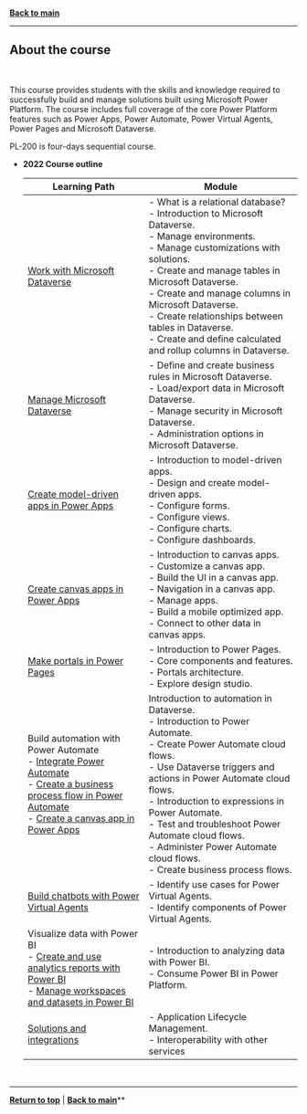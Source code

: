 <a id="top" />

<br/>


**[Back to main](./README.md)**

---

## About the course

<br/>

This course provides students with the skills and knowledge required to successfully build and manage solutions built using Microsoft Power Platform. The course includes full coverage of the core Power Platform features such as Power Apps, Power Automate, Power Virtual Agents, Power Pages and Microsoft Dataverse. 


PL-200 is four-days sequential course.

- **2022 Course outline**
    
    | Learning Path | Module |   
    | --- | --- | 
    | [Work with Microsoft Dataverse](https://learn.microsoft.com/en-us/training/paths/get-started-cds/) | - What is a relational database? <br> - Introduction to Microsoft Dataverse. <br> - Manage environments. <br> - Manage customizations with solutions. <br> - Create and manage tables in Microsoft Dataverse. <br> - Create and manage columns in Microsoft Dataverse. <br> - Create relationships between tables in Dataverse. <br> - Create and define calculated and rollup columns in Dataverse.|
    | [Manage Microsoft Dataverse](https://learn.microsoft.com/en-us/training/paths/manage-permissions-administration-common-data-service/) | - Define and create business rules in Microsoft Dataverse. <br> - Load/export data in Microsoft Dataverse. <br> - Manage security in Microsoft Dataverse. <br> - Administration options in Microsoft Dataverse. |
    | [Create model-driven apps in Power Apps](https://learn.microsoft.com/en-us/training/paths/create-app-models-business-processes/) | - Introduction to model-driven apps. <br> - Design and create model-driven apps. <br> - Configure forms. <br> - Configure views. <br> - Configure charts. <br> - Configure dashboards. |
    | [Create canvas apps in Power Apps](https://learn.microsoft.com/en-us/training/paths/create-powerapps/) | - Introduction to canvas apps. <br> - Customize a canvas app. <br> - Build the UI in a canvas app. <br> - Navigation in a canvas app. <br> - Manage apps. <br> - Build a mobile optimized app. <br> - Connect to other data in canvas apps. |
    | [Make portals in Power Pages](https://learn.microsoft.com/en-us/training/paths/get-started-power-apps-portals/) | - Introduction to Power Pages. <br> - Core components and features. <br> - Portals architecture. <br> - Explore design studio. |
    | Build automation with Power Automate <br> - [Integrate Power Automate](https://learn.microsoft.com/en-us/training/paths/integrate-dataverse-power-automate/) <br> - [Create a business process flow in Power Automate](https://learn.microsoft.com/en-us/training/paths/create-business-process-flow/) <br> - [Create a canvas app in Power Apps](https://learn.microsoft.com/en-us/training/paths/create-business-process-flow/) | Introduction to automation in Dataverse. <br> - Introduction to Power Automate. <br> - Create Power Automate cloud flows. <br> - Use Dataverse triggers and actions in Power Automate cloud flows. <br> - Introduction to expressions in Power Automate. <br> - Test and troubleshoot Power Automate cloud flows. <br> - Administer Power Automate cloud flows. <br> - Create business process flows. |
    | [Build chatbots with Power Virtual Agents](https://learn.microsoft.com/en-us/training/paths/work-power-virtual-agents/) | - Identify use cases for Power Virtual Agents. <br> - Identify components of Power Virtual Agents. |
    | Visualize data with Power BI  <br> - [Create and use analytics reports with Power BI](https://learn.microsoft.com/en-us/training/paths/create-use-analytics-reports-power-bi/) <br> - [Manage workspaces and datasets in Power BI](https://learn.microsoft.com/en-us/training/paths/manage-workspaces-datasets-power-bi/) | - Introduction to analyzing data with Power BI. <br> - Consume Power BI in Power Platform. |
    | [Solutions and integrations](https://learn.microsoft.com/en-us/training/paths/application-lifecycle-management/) | - Application Lifecycle Management. <br> - Interoperability with other services |




<br/>

---

[**Return to top**](#top) | [**Back to main**](./README.md)**
